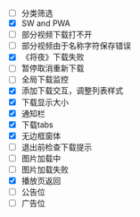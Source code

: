 * [ ] 分类筛选
* [x] SW and PWA
* [ ] 部分视频下载打不开
* [ ] 部分视频由于名称字符保存错误
* [x] 《将夜》下载失败
* [ ] 暂停取消重新下载
* [ ] 全局下载监控
* [x] 添加下载交互，调整列表样式
* [x] 下载显示大小
* [x] 通知栏
* [x] 下载tabs
* [x] 无边框窗体
* [ ] 退出前检查下载提示
* [ ] 图片加载中
* [ ] 图片加载失败
* [x] 播放页返回
* [ ] 公告位
* [ ] 广告位
